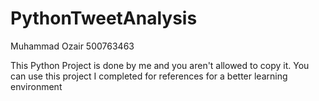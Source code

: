 # PythonTweetAnalysis
Muhammad Ozair 500763463

This Python Project is done by me and you aren't allowed to copy it. You can use this project I completed for references for a better learning environment
